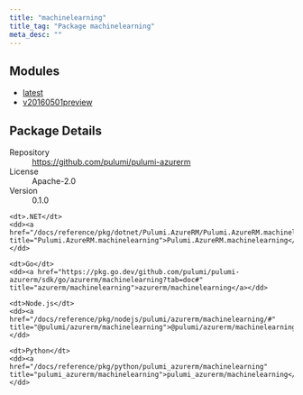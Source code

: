 ```yaml
---
title: "machinelearning"
title_tag: "Package machinelearning"
meta_desc: ""
---
```


<!-- WARNING: this file was generated by Pulumi Docs Generator. -->
<!-- Do not edit by hand unless you're certain you know what you are doing! -->



<h2 id="modules">Modules</h2>
<ul class="api">
    <li><a href="latest/" title="latest"><span class="symbol module"></span>latest</a></li>
    <li><a href="v20160501preview/" title="v20160501preview"><span class="symbol module"></span>v20160501preview</a></li>
</ul>

<h2 id="package-details">Package Details</h2>
<dl class="package-details">
	<dt>Repository</dt>
	<dd><a href="https://github.com/pulumi/pulumi-azurerm">https://github.com/pulumi/pulumi-azurerm</a></dd>
	<dt>License</dt>
	<dd>Apache-2.0</dd>
	<dt>Version</dt>
	<dd>0.1.0</dd>
</dl>



<dl class="tabular">

    <dt>.NET</dt>
    <dd><a href="/docs/reference/pkg/dotnet/Pulumi.AzureRM/Pulumi.AzureRM.machinelearning.html" title="Pulumi.AzureRM.machinelearning">Pulumi.AzureRM.machinelearning</a></dd>

    <dt>Go</dt>
    <dd><a href="https://pkg.go.dev/github.com/pulumi/pulumi-azurerm/sdk/go/azurerm/machinelearning?tab=doc#" title="azurerm/machinelearning">azurerm/machinelearning</a></dd>

    <dt>Node.js</dt>
    <dd><a href="/docs/reference/pkg/nodejs/pulumi/azurerm/machinelearning/#" title="@pulumi/azurerm/machinelearning">@pulumi/azurerm/machinelearning</a></dd>

    <dt>Python</dt>
    <dd><a href="/docs/reference/pkg/python/pulumi_azurerm/machinelearning" title="pulumi_azurerm/machinelearning">pulumi_azurerm/machinelearning</a></dd>

</dl>

